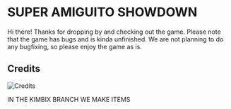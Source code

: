 # SUPER AMIGUITO SHOWDOWN
Hi there! Thanks for dropping by and checking out the game. Please note that the game has bugs and is kinda unfinished. We are not planning to do any bugfixing, so please enjoy the game as is.


## Credits
![Credits](https://github.com/MeatboxDev/GameJam2024/assets/83106149/8de596ca-fdc2-4e07-b847-c586b5bcf511)

IN THE KIMBIX BRANCH WE MAKE ITEMS

